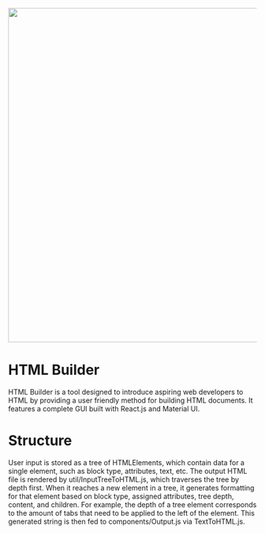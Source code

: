 <a href="url"><img src="https://github.com/TheEducatedPickle/HTML-Generator-React/blob/master/screenshots/sample1.PNG?raw=true" align="center" height="676" width="1440" ></a>

# HTML Builder
HTML Builder is a tool designed to introduce aspiring web developers to HTML by providing a user friendly method for building HTML documents.
It features a complete GUI built with React.js and Material UI.

# Structure
User input is stored as a tree of HTMLElements, which contain data for a single element, such as block type, attributes, text, etc. The output HTML file is rendered by util/InputTreeToHTML.js, which traverses the tree by depth first. When it reaches a new element in a tree, it generates formatting for that element based on block type, assigned attributes, tree depth, content, and children. For example, the depth of a tree element corresponds to the amount of tabs that need to be applied to the left of the element. This generated string is then fed to components/Output.js via TextToHTML.js.